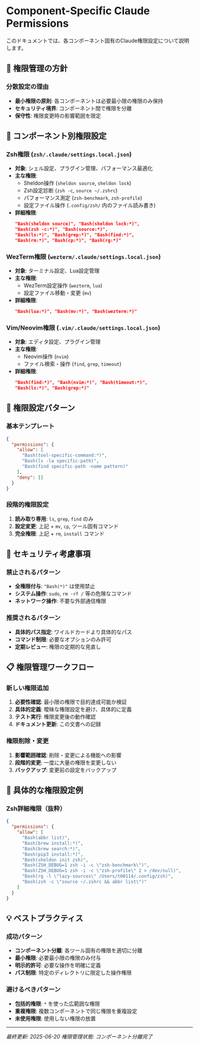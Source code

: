 # Component-Specific Claude Permissions

このドキュメントでは、各コンポーネント固有のClaude権限設定について説明します。

## 🎯 権限管理の方針

### 分散設定の理由
- **最小権限の原則**: 各コンポーネントは必要最小限の権限のみ保持
- **セキュリティ境界**: コンポーネント間で権限を分離
- **保守性**: 権限変更時の影響範囲を限定

## 📂 コンポーネント別権限設定

### Zsh権限 (`zsh/.claude/settings.local.json`)
- **対象**: シェル設定、プラグイン管理、パフォーマンス最適化
- **主な権限**:
  - Sheldon操作 (`sheldon source`, `sheldon lock`)
  - Zsh設定診断 (`zsh -c`, `source ~/.zshrc`)
  - パフォーマンス測定 (`zsh-benchmark`, `zsh-profile`)
  - 設定ファイル操作 (`.config/zsh/` 内のファイル読み書き)
- **詳細権限**:
  ```json
  "Bash(sheldon source)", "Bash(sheldon lock:*)",
  "Bash(zsh -c:*)", "Bash(source:*)",
  "Bash(ls:*)", "Bash(grep:*)", "Bash(find:*)",
  "Bash(rm:*)", "Bash(cp:*)", "Bash(rg:*)"
  ```

### WezTerm権限 (`wezterm/.claude/settings.local.json`)
- **対象**: ターミナル設定、Lua設定管理
- **主な権限**:
  - WezTerm設定操作 (`wezterm`, `lua`)
  - 設定ファイル移動・変更 (`mv`)
- **詳細権限**:
  ```json
  "Bash(lua:*)", "Bash(mv:*)", "Bash(wezterm:*)"
  ```

### Vim/Neovim権限 (`.vim/.claude/settings.local.json`)
- **対象**: エディタ設定、プラグイン管理
- **主な権限**:
  - Neovim操作 (`nvim`)
  - ファイル検索・操作 (`find`, `grep`, `timeout`)
- **詳細権限**:
  ```json
  "Bash(find:*)", "Bash(nvim:*)", "Bash(timeout:*)",
  "Bash(ls:*)", "Bash(grep:*)"
  ```

## 🔧 権限設定パターン

### 基本テンプレート
```json
{
  "permissions": {
    "allow": [
      "Bash(tool-specific-command:*)",
      "Bash(ls -la specific-path)",
      "Bash(find specific-path -name pattern)"
    ],
    "deny": []
  }
}
```

### 段階的権限設定
1. **読み取り専用**: `ls`, `grep`, `find` のみ
2. **設定変更**: 上記 + `mv`, `cp`, ツール固有コマンド
3. **完全権限**: 上記 + `rm`, `install` コマンド

## 🚫 セキュリティ考慮事項

### 禁止されるパターン
- **全権限付与**: `"Bash(*)"` は使用禁止
- **システム操作**: `sudo`, `rm -rf /` 等の危険なコマンド
- **ネットワーク操作**: 不要な外部通信権限

### 推奨されるパターン
- **具体的パス指定**: ワイルドカードより具体的なパス
- **コマンド制限**: 必要なオプションのみ許可
- **定期レビュー**: 権限の定期的な見直し

## 📋 権限管理ワークフロー

### 新しい権限追加
1. **必要性確認**: 最小限の権限で目的達成可能か検証
2. **具体的定義**: 曖昧な権限設定を避け、具体的に定義
3. **テスト実行**: 権限変更後の動作確認
4. **ドキュメント更新**: この文書への記録

### 権限削除・変更
1. **影響範囲確認**: 削除・変更による機能への影響
2. **段階的変更**: 一度に大量の権限を変更しない
3. **バックアップ**: 変更前の設定をバックアップ

## 📝 具体的な権限設定例

### Zsh詳細権限（抜粋）
```json
{
  "permissions": {
    "allow": [
      "Bash(abbr list)",
      "Bash(brew install:*)",
      "Bash(brew search:*)",
      "Bash(pip3 install:*)",
      "Bash(sheldon init zsh)",
      "Bash(ZSH_DEBUG=1 zsh -i -c \"zsh-benchmark\")",
      "Bash(ZSH_DEBUG=1 zsh -i -c \"zsh-profile\" 2 > /dev/null)",
      "Bash(rg -l \"lazy-sources\" /Users/t00114/.config/zsh)",
      "Bash(zsh -c \"source ~/.zshrc && abbr list\")"
    ]
  }
}
```

## 💡 ベストプラクティス

### 成功パターン
- **コンポーネント分離**: 各ツール固有の権限を適切に分離
- **最小権限**: 必要最小限の権限のみ付与
- **明示的許可**: 必要な操作を明確に定義
- **パス制限**: 特定のディレクトリに限定した操作権限

### 避けるべきパターン
- **包括的権限**: `*` を使った広範囲な権限
- **重複権限**: 複数コンポーネントで同じ権限を重複設定
- **未使用権限**: 使用しない権限の放置

---

*最終更新: 2025-06-20*
*権限管理状態: コンポーネント分離完了*